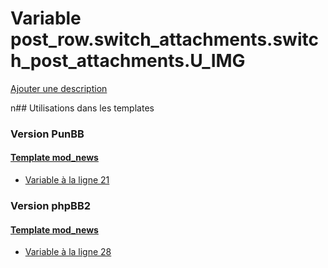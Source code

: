 # Variable post_row.switch_attachments.switch_post_attachments.U_IMG
[Ajouter une description](https://fa-tvars.appspot.com/post_row.switch_attachments.switch_post_attachments.U_IMG)

n## Utilisations dans les templates

### Version PunBB

#### [Template mod_news](punbb/mod_news.md)
* [Variable à la ligne 21](../punbb/mod_news.tpl#L21)

### Version phpBB2

#### [Template mod_news](subsilver/mod_news.md)
* [Variable à la ligne 28](../subsilver/mod_news.tpl#L28)
